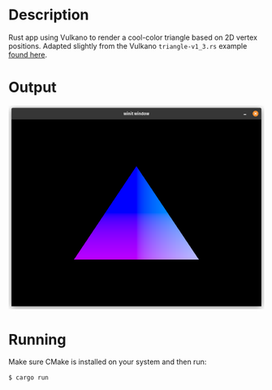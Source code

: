 # Description

Rust app using Vulkano to render a cool-color triangle based on 2D vertex positions. Adapted slightly from the Vulkano `triangle-v1_3.rs` example [found here](https://github.com/vulkano-rs/vulkano/blob/v0.34.0/examples/src/bin/triangle-v1_3.rs).

# Output
![output.png](./output/output.png)

# Running
Make sure CMake is installed on your system and then run:
```
$ cargo run
```